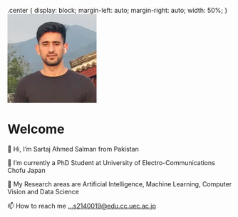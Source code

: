 .center {
  display: block;
  margin-left: auto;
  margin-right: auto;
  width: 50%;
}
<img src="77585189.jpg" width="200" class="center">

# Welcome 

👋 Hi, I’m Sartaj Ahmed Salman from Pakistan

👀 I’m currently a PhD Student at University of Electro-Communications Chofu Japan

🌱 My Research areas are Artificial Intelligence, Machine Learning, Computer Vision and Data Science 

📫 How to reach me ...s2140019@edu.cc.uec.ac.jp

